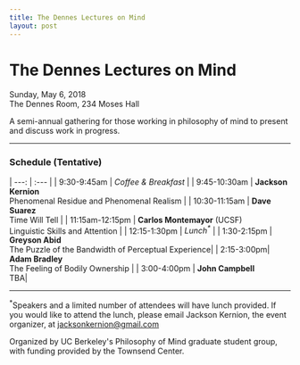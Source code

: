 ```yaml
---
title: The Dennes Lectures on Mind
layout: post
---
```


# The Dennes Lectures on Mind  
<i class="fa fa-calendar"></i> Sunday, May 6, 2018  
<i class="fa fa-map-marker"></i> The Dennes Room, 234 Moses Hall

A semi-annual gathering for those working in philosophy of mind to present and discuss work in progress. 

---

### Schedule (Tentative)

| ---: | :--- |
| 9:30-9:45am | *Coffee & Breakfast* |
| 9:45-10:30am | **Jackson Kernion** <br/> Phenomenal Residue and Phenomenal Realism |
| 10:30-11:15am | **Dave Suarez** <br/> Time Will Tell |
| 11:15am-12:15pm | **Carlos Montemayor** (UCSF) <br/> Linguistic Skills and Attention |
| 12:15-1:30pm | _Lunch<sup>*</sup>_ |
| 1:30-2:15pm | **Greyson Abid** <br/> The Puzzle of the Bandwidth of Perceptual Experience|
| 2:15-3:00pm| **Adam Bradley** <br/> The Feeling of Bodily Ownership |
| 3:00-4:00pm |  **John Campbell** <br/> TBA|

---

<sup>*</sup>Speakers and a limited number of attendees will have lunch provided. If you would like to attend the lunch, please email Jackson Kernion, the event organizer, at jacksonkernion@gmail.com

Organized by UC Berkeley's Philosophy of Mind graduate student group, with funding provided by the Townsend Center.
